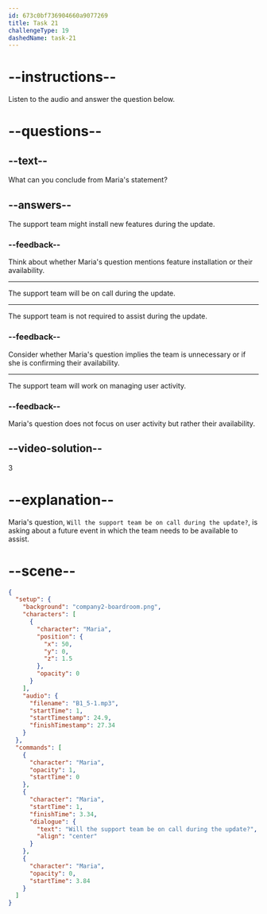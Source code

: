 ```yaml
---
id: 673c0bf736904660a9077269
title: Task 21
challengeType: 19
dashedName: task-21
---
```

<!-- (Audio) Maria: Will the support team be on call during the update? -->

# --instructions--

Listen to the audio and answer the question below.

# --questions--

## --text--

What can you conclude from Maria's statement?

## --answers--

The support team might install new features during the update.

### --feedback--

Think about whether Maria's question mentions feature installation or their availability.

---

The support team will be on call during the update.

---

The support team is not required to assist during the update.

### --feedback--

Consider whether Maria's question implies the team is unnecessary or if she is confirming their availability.

---

The support team will work on managing user activity.

### --feedback--

Maria's question does not focus on user activity but rather their availability.

## --video-solution--

3

# --explanation--

Maria's question, `Will the support team be on call during the update?`, is asking about a future event in which the team needs to be available to assist. 

# --scene--

```json
{
  "setup": {
    "background": "company2-boardroom.png",
    "characters": [
      {
        "character": "Maria",
        "position": {
          "x": 50,
          "y": 0,
          "z": 1.5
        },
        "opacity": 0
      }
    ],
    "audio": {
      "filename": "B1_5-1.mp3",
      "startTime": 1,
      "startTimestamp": 24.9,
      "finishTimestamp": 27.34
    }
  },
  "commands": [
    {
      "character": "Maria",
      "opacity": 1,
      "startTime": 0
    },
    {
      "character": "Maria",
      "startTime": 1,
      "finishTime": 3.34,
      "dialogue": {
        "text": "Will the support team be on call during the update?",
        "align": "center"
      }
    },
    {
      "character": "Maria",
      "opacity": 0,
      "startTime": 3.84
    }
  ]
}
```
